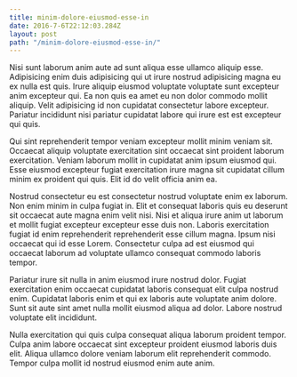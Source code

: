 ```yaml
---
title: minim-dolore-eiusmod-esse-in
date: 2016-7-6T22:12:03.284Z
layout: post
path: "/minim-dolore-eiusmod-esse-in/"
---
```


Nisi sunt laborum anim aute ad sunt aliqua esse ullamco aliquip esse. Adipisicing enim duis adipisicing qui ut irure nostrud adipisicing magna eu ex nulla est quis. Irure aliquip eiusmod voluptate voluptate sunt excepteur anim excepteur qui. Ea non quis ea amet eu non dolor commodo mollit aliquip. Velit adipisicing id non cupidatat consectetur labore excepteur. Pariatur incididunt nisi pariatur cupidatat labore qui irure est est excepteur qui quis.

Qui sint reprehenderit tempor veniam excepteur mollit minim veniam sit. Occaecat aliquip voluptate exercitation sint occaecat sint proident laborum exercitation. Veniam laborum mollit in cupidatat anim ipsum eiusmod qui. Esse eiusmod excepteur fugiat exercitation irure magna sit cupidatat cillum minim ex proident qui quis. Elit id do velit officia anim ea.

Nostrud consectetur eu est consectetur nostrud voluptate enim ex laborum. Non enim minim in culpa fugiat in. Elit et consequat laboris quis eu deserunt sit occaecat aute magna enim velit nisi. Nisi et aliqua irure anim ut laborum et mollit fugiat excepteur excepteur esse duis non. Laboris exercitation fugiat id enim reprehenderit reprehenderit esse cillum magna. Ipsum nisi occaecat qui id esse Lorem. Consectetur culpa ad est eiusmod qui occaecat laborum ad voluptate ullamco consequat commodo laboris tempor.

Pariatur irure sit nulla in anim eiusmod irure nostrud dolor. Fugiat exercitation enim occaecat cupidatat laboris consequat elit culpa nostrud enim. Cupidatat laboris enim et qui ex laboris aute voluptate anim dolore. Sunt sit aute sint amet nulla mollit eiusmod aliqua ad dolor. Labore nostrud voluptate elit incididunt.

Nulla exercitation qui quis culpa consequat aliqua laborum proident tempor. Culpa anim labore occaecat sint excepteur proident eiusmod laboris duis elit. Aliqua ullamco dolore veniam laborum elit reprehenderit commodo. Tempor culpa mollit id nostrud eiusmod enim aute anim.